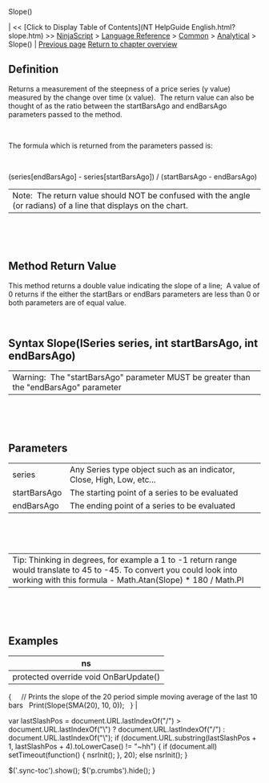 ﻿










 


Slope()







| &lt;&lt; [Click to Display Table of Contents](NT HelpGuide English.html?slope.htm) &gt;&gt;
 [NinjaScript](ninjascript.htm) &gt; [Language Reference](language_reference_wip.htm) &gt; [Common](common.htm) &gt; [Analytical](market_data.htm) &gt;
Slope() | [Previous page](most_recent_occurence_mro.htm)
[Return to chapter overview](market_data.htm)










Definition
----------


Returns a measurement of the steepness of a price series (y value) measured by the change over time (x value).  The return value can also be thought of as the ratio between the startBarsAgo and endBarsAgo parameters passed to the method.  


 


The formula which is returned from the parameters passed is:  

 


(series[endBarsAgo] - series[startBarsAgo]) / (startBarsAgo - endBarsAgo)





|  |
| --- |
| Note:  The return value should NOT be confused with the angle (or radians) of a line that displays on the chart.   |



 


 


Method Return Value
-------------------


This method returns a double value indicating the slope of a line;  A value of 0 returns if the either the startBars or endBars parameters are less than 0 or both parameters are of equal value.


 


Syntax
Slope(ISeries<double> series, int startBarsAgo, int endBarsAgo)
----------------------------------------------------------------------





|  |
| --- |
| Warning:  The "startBarsAgo" parameter MUST be greater than the "endBarsAgo" parameter  |



 


 


Parameters
----------




|  |  |
| --- | --- |
| series | Any Series<double> type object such as an indicator, Close, High, Low, etc... |
| startBarsAgo | The starting point of a series to be evaluated |
| endBarsAgo | The ending point of a series to be evaluated |



 


 




|  |
| --- |
| Tip: Thinking in degrees, for example a 1 to -1 return range would translate to 45 to -45. To convert you could look into working with this formula - Math.Atan(Slope) * 180 / Math.PI |



 


 


Examples
--------




| ns |
| --- |
| protected override void OnBarUpdate()
{   
   // Prints the slope of the 20 period simple moving average of the last 10 bars
   Print(Slope(SMA(20), 10, 0)); 
  
} |






 
 var lastSlashPos = document.URL.lastIndexOf("/") &gt; document.URL.lastIndexOf("\\") ? document.URL.lastIndexOf("/") : document.URL.lastIndexOf("\\");
 if (document.URL.substring(lastSlashPos + 1, lastSlashPos + 4).toLowerCase() != "~hh") {
 if (document.all) setTimeout(function() {
 nsrInit();
 }, 20);
 else nsrInit();
 }
 
 
 $('.sync-toc').show();
 $('p.crumbs').hide();
 }
 
 
 



</double></double>